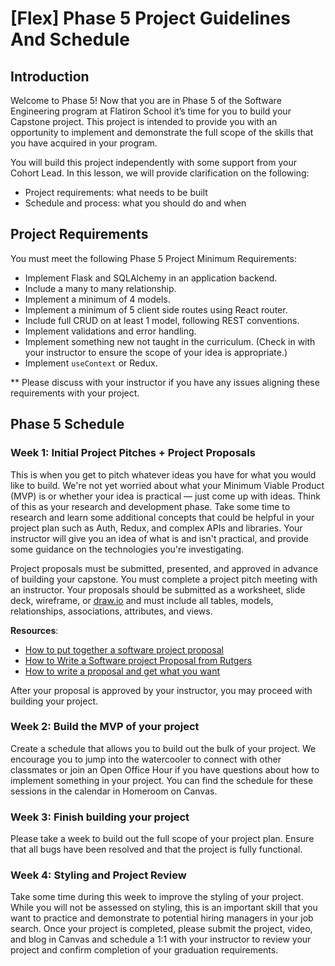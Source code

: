# [Flex] Phase 5 Project Guidelines And Schedule

## Introduction

Welcome to Phase 5! Now that you are in Phase 5 of the Software Engineering
program at Flatiron School it’s time for you to build your Capstone project.
This project is intended to provide you with an opportunity to implement and
demonstrate the full scope of the skills that you have acquired in your program.

You will build this project independently with some support from your Cohort
Lead. In this lesson, we will provide clarification on the following:

- Project requirements: what needs to be built
- Schedule and process: what you should do and when

## Project Requirements

You must meet the following Phase 5 Project Minimum Requirements:

- Implement Flask and SQLAlchemy in an application backend.
- Include a many to many relationship.
- Implement a minimum of 4 models.
- Implement a minimum of 5 client side routes using React router.
- Include full CRUD on at least 1 model, following REST conventions.
- Implement validations and error handling.
- Implement something new not taught in the curriculum. (Check in with your
  instructor to ensure the scope of your idea is appropriate.)
- Implement `useContext` or Redux.

** Please discuss with your instructor if you have any issues aligning these
requirements with your project.

## Phase 5 Schedule

### Week 1: Initial Project Pitches + Project Proposals

This is when you get to pitch whatever ideas you have for what you would like to
build. We're not yet worried about what your Minimum Viable Product (MVP) is or
whether your idea is practical — just come up with ideas. Think of this as your
research and development phase. Take some time to research and learn some
additional concepts that could be helpful in your project plan such as Auth,
Redux, and complex APIs and libraries. Your instructor will give you an idea of
what is and isn't practical, and provide some guidance on the technologies
you're investigating.

Project proposals must be submitted, presented, and approved in advance of
building your capstone. You must complete a project pitch meeting with an
instructor. Your proposals should be submitted as a worksheet, slide deck,
wireframe, or [draw.io](http://draw.io) and must include all tables, models,
relationships, associations, attributes, and views.

**Resources**:

- [How to put together a software project proposal](https://www.fool.com/the-blueprint/project-proposal/)
- [How to Write a Software project Proposal from Rutgers](https://www.ece.rutgers.edu/~marsic/Teaching/SE/proposal.html)
- [How to write a proposal and get what you want](https://www.process.st/how-to-write-a-proposal/)

After your proposal is approved by your instructor, you may proceed with
building your project.

### Week 2: Build the MVP of your project

Create a schedule that allows you to build out the bulk of your project. We
encourage you to jump into the watercooler to connect with other classmates or
join an Open Office Hour if you have questions about how to implement something
in your project. You can find the schedule for these sessions in the calendar in
Homeroom on Canvas.

### Week 3: Finish building your project

Please take a week to build out the full scope of your project plan. Ensure that
all bugs have been resolved and that the project is fully functional.

### Week 4: Styling and Project Review

Take some time during this week to improve the styling of your project. While
you will not be assessed on styling, this is an important skill that you want to
practice and demonstrate to potential hiring managers in your job search. Once
your project is completed, please submit the project, video, and blog in Canvas
and schedule a 1:1 with your instructor to review your project and confirm
completion of your graduation requirements.
